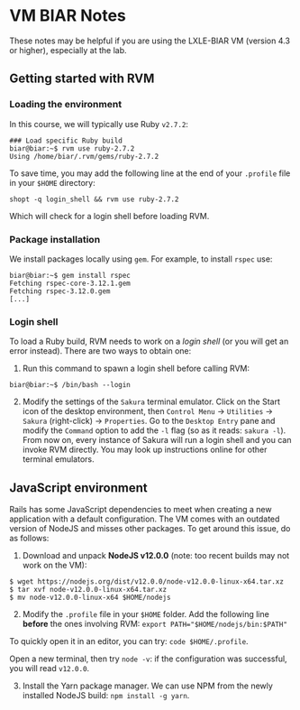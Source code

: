 VM BIAR Notes
========

These notes may be helpful if you are using the LXLE-BIAR VM (version 4.3 or higher), especially at the lab.

## Getting started with RVM

### Loading the environment

In this course, we will typically use Ruby `v2.7.2`:

```
### Load specific Ruby build
biar@biar:~$ rvm use ruby-2.7.2
Using /home/biar/.rvm/gems/ruby-2.7.2
```

To save time, you may add the following line at the end of your `.profile` file in your `$HOME` directory:

```
shopt -q login_shell && rvm use ruby-2.7.2
```

Which will check for a login shell before loading RVM.

### Package installation
We install packages locally using `gem`. For example, to install `rspec` use:
```
biar@biar:~$ gem install rspec
Fetching rspec-core-3.12.1.gem
Fetching rspec-3.12.0.gem
[...]
```

### Login shell
To load a Ruby build, RVM needs to work on a *login shell* (or you will get an error instead). There are two ways to obtain one:

1. Run this command to spawn a login shell before calling RVM:
```
biar@biar:~$ /bin/bash --login
```

2. Modify the settings of the `Sakura` terminal emulator. Click on the Start icon of the desktop environment, then `Control Menu` -> `Utilities` -> `Sakura` (right-click) -> `Properties`. Go to the `Desktop Entry` pane and modify the `Command` option to add the `-l` flag (so as it reads: `sakura -l`). From now on, every instance of Sakura will run a login shell and you can invoke RVM directly. You may look up instructions online for other terminal emulators.

## JavaScript environment
Rails has some JavaScript dependencies to meet when creating a new application with a default configuration. The VM comes with an outdated version of NodeJS and misses other packages. To get around this issue, do as follows:

1. Download and unpack **NodeJS v12.0.0** (note: too recent builds may not work on the VM):

```
$ wget https://nodejs.org/dist/v12.0.0/node-v12.0.0-linux-x64.tar.xz
$ tar xvf node-v12.0.0-linux-x64.tar.xz
$ mv node-v12.0.0-linux-x64 $HOME/nodejs
```

2. Modify the `.profile` file in your `$HOME` folder. Add the following line **before** the ones involving RVM:
`export PATH="$HOME/nodejs/bin:$PATH"`

To quickly open it in an editor, you can try: `code $HOME/.profile`.

Open a new terminal, then try `node -v`: if the configuration was successful, you will read `v12.0.0`.

3. Install the Yarn package manager. We can use NPM from the newly installed NodeJS build: `npm install -g yarn`.
